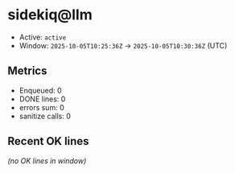 # sidekiq@llm

- Active: `active`
- Window: `2025-10-05T10:25:36Z` → `2025-10-05T10:30:36Z` (UTC)

## Metrics
- Enqueued: 0
- DONE lines: 0
- errors sum: 0
- sanitize calls: 0

## Recent OK lines
_(no OK lines in window)_
